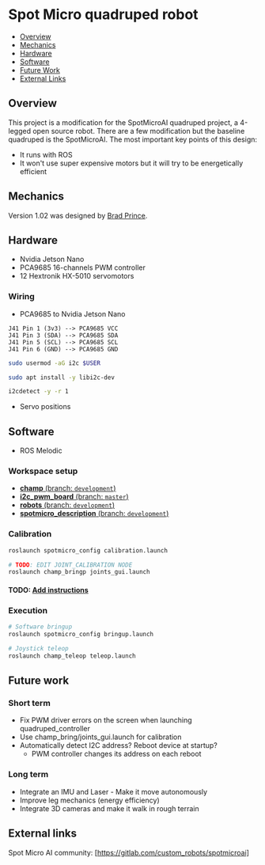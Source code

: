 # Spot Micro quadruped robot

- [Overview](#overview)
- [Mechanics](#mechanics)
- [Hardware](#hardware)
- [Software](#software)
- [Future Work](#future-work)
- [External Links](#external-links)

## Overview

This project is a modification for the SpotMicroAI quadruped project, a 4-legged open source robot.
There are a few modification but the baseline quadruped is the SpotMicroAI.
The most important key points of this design:

* It runs with ROS
* It won't use super expensive motors but it will try to be energetically efficient

## Mechanics

Version 1.02 was designed by [Brad Prince](https://gitlab.com/custom_robots/spotmicroai/3dprinting/-/tree/master/Basic%203d%20parts%20by%20Brad%20Prince/v1.02).

## Hardware

* Nvidia Jetson Nano
* PCA9685 16-channels PWM controller
* 12 Hextronik HX-5010 servomotors

### Wiring

* PCA9685 to Nvidia Jetson Nano

```no-lang
J41 Pin 1 (3v3) --> PCA9685 VCC
J41 Pin 3 (SDA) --> PCA9685 SDA
J41 Pin 5 (SCL) --> PCA9685 SCL
J41 Pin 6 (GND) --> PCA9685 GND
```

```bash
sudo usermod -aG i2c $USER

sudo apt install -y libi2c-dev

i2cdetect -y -r 1
```

* Servo positions

## Software

* ROS Melodic

### Workspace setup

* [**champ** (branch: `development`)](https://github.com/eborghi10/champ/tree/development)
* [**i2c_pwm_board** (branch: `master`)](https://github.com/eborghi10/i2c_pwm_board)
* [**robots** (branch: `development`)](https://github.com/eborghi10/robots/tree/development)
* [**spotmicro_description** (branch: `development`)](https://github.com/eborghi10/spotmicro_description/tree/development)

### Calibration

```sh
roslaunch spotmicro_config calibration.launch

# TODO: EDIT JOINT_CALIBRATION NODE
roslaunch champ_bringp joints_gui.launch
```

#### TODO: [Add instructions](https://github.com/mike4192/spotMicro/blob/master/servo_calibration.md#commanding-individual-servos-for-calibration)

### Execution

```sh
# Software bringup
roslaunch spotmicro_config bringup.launch

# Joystick teleop
roslaunch champ_teleop teleop.launch
```

## Future work

### Short term

* Fix PWM driver errors on the screen when launching quadruped_controller
* Use champ_bring/joints_gui.launch for calibration
* Automatically detect I2C address? Reboot device at startup?
   * PWM controller changes its address on each reboot

### Long term

* Integrate an IMU and Laser - Make it move autonomously
* Improve leg mechanics (energy efficiency)
* Integrate 3D cameras and make it walk in rough terrain

## External links

Spot Micro AI community: [https://gitlab.com/custom_robots/spotmicroai]
